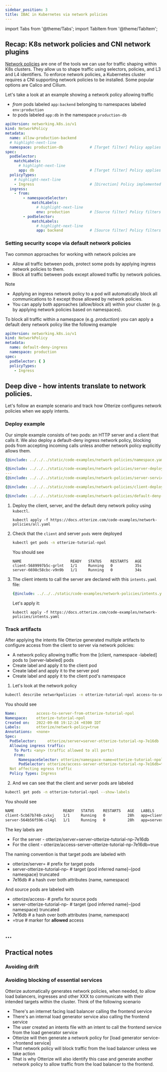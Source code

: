 ```yaml
---
sidebar_position: 3
title: IBAC in Kubernetes via network policies
---
```

import Tabs from '@theme/Tabs';
import TabItem from '@theme/TabItem';

## Recap: K8s network policies and CNI network plugins

[Network policies](https://kubernetes.io/docs/concepts/services-networking/network-policies/) are one of the tools we
can use for traffic shaping within K8s clusters. They allow us to shape traffic using selectors, policies, and L3
and L4 identifiers. To enforce network policies, a Kubernetes cluster requires a CNI supporting network policies to be
installed. Some popular options are Calico and Cilium.

Let's take a look at an example showing a network policy allowing traffic

- _from_ pods labeled `app:backend` belonging to namespaces labeled `env:production`
- _to_ pods labeled `app:db` in the namespace  `production-db`

```yaml
apiVersion: networking.k8s.io/v1
kind: NetworkPolicy
metadata:
  name: allow-production-backend
  # highlight-next-line
  namespace: production-db            # [Target filter] Policy applies to target pods in this namespace
spec:
  podSelector:
    matchLabels:
      # highlight-next-line
      app: db                         # [Target filter] Policy applies to target pods with this label
  policyTypes:
    # highlight-next-line
    - Ingress                         # [Direction] Policy implemented as a filter on incoming connections
  ingress:
    - from:
        - namespaceSelector:
            matchLabels:
              # highlight-next-line
              env: production         # [Source filter] Policy filters source pods from namespaces with this label
        - podSelector:
            matchLabels:
              # highlight-next-line
              app: backend            # [Source filter] Policy filters source pods from with this label
```

### Setting security scope via default network policies

Two common approaches for working with network policies are

- Allow all traffic between pods, protect some pods by applying ingress network policies to them.
- Block all traffic between pods except allowed traffic by network policies.

Note

- Applying an ingress network policy to a pod will automatically block all communications to it except those allowed by
  network policies.
- You can apply both approaches (allow/block all) within your cluster (e.g. by applying network policies based on
  namespaces).

To block all traffic within a namespace (e.g. _production_) you can apply a default deny network policy like the
following example

```yaml
apiVersion: networking.k8s.io/v1
kind: NetworkPolicy
metadata:
  name: default-deny-ingress
  namespace: production
spec:
  podSelector: { }
  policyTypes:
    - Ingress
```

## Deep dive - how intents translate to network policies.
Let's follow an example scenario and track how Otterize configures network policies when we apply intents.
### Deploy example
Our simple example consists of two pods: an HTTP server and a client that calls it. We also deploy a default-deny ingress network policy,
blocking pods from accepting incoming calls unless another network policy explicitly allows them.

<Tabs>

<TabItem value="namespace.yaml" label="namespace.yaml" default>

   ```yaml
   {@include: ../../../static/code-examples/network-policies/namespace.yaml}
   ```

</TabItem>

<TabItem value="server.yaml" label="server.yaml" default>

   ```yaml
  {@include: ../../../static/code-examples/network-policies/server-deployment.yaml}
   ---
  {@include: ../../../static/code-examples/network-policies/server-service.yaml}
  ```

</TabItem>
<TabItem value="client.yaml" label="client.yaml" default>

   ```yaml
   {@include: ../../../static/code-examples/network-policies/client-deployment.yaml}
   ```

</TabItem>

<TabItem value="default-deny.yaml" label="default-deny.yaml" default>

   ```yaml
   {@include: ../../../static/code-examples/network-policies/default-deny-network-policy.yaml}
   ```

</TabItem>
</Tabs>

1. Deploy the client, server, and the default deny network policy using `kubectl`.

   ```shell
   kubectl apply -f https://docs.otterize.com/code-examples/network-policies/all.yaml
   ```
2. Check that the `client` and server `pods` were deployed
   ```bash
   kubectl get pods -n otterize-tutorial-npol
   ```
   You should see
   ```
   NAME                      READY   STATUS    RESTARTS   AGE
   client-5689997b5c-grlnt   1/1     Running   0          35s
   server-6698c58cbc-v9n9b   1/1     Running   0          34s
   ```

3. The client intents to call the server are declared with this `intents.yaml` file:

   ```yaml
   {@include: ../../../static/code-examples/network-policies/intents.yaml}
   ```
   Let's apply it:
   ```shell
   kubectl apply -f https://docs.otterize.com/code-examples/network-policies/intents.yaml
   ```
### Track artifacts
After applying the intents file Otterize generated multiple artifacts to configure access from the client to
server via network policies:
- A network policy allowing traffic from the [client, namespace -labeled] pods to [server-labeled] pods
- Create label and apply it to the client pod
- Create label and apply it to the server pod
- Create label and apply it to the client pod's namespace
1. Let's look at the network policy
  ```bash
  kubectl describe networkpolicies -n otterize-tutorial-npol access-to-server-from-otterize-tutorial-npol
  ```
  You should see
  ```yaml
  Name:         access-to-server-from-otterize-tutorial-npol
  Namespace:    otterize-tutorial-npol                                          # [Target filter] namespace
  Created on:   2022-09-08 19:12:24 +0300 IDT
  Labels:       otterize/network-policy=true
  Annotations:  <none>
  Spec:
    PodSelector:     otterize/server=server-otterize-tutorial-np-7e16db         # [Target filter] pods with this label
    Allowing ingress traffic:
      To Port: <any> (traffic allowed to all ports)
      From:
        NamespaceSelector: otterize/namespace-name=otterize-tutorial-npol       # [Source filter] namespaces with this label
        PodSelector: otterize/access-server-otterize-tutorial-np-7e16db=true    # [Source filter] pods with this label
    Not affecting egress traffic
    Policy Types: Ingress                                                       # [Direction]
  ```
2. And we can see that the client and server pods are labeled
  ```bash
  kubectl get pods -n otterize-tutorial-npol --show-labels
  ```
  You should see
  ```bash
  NAME                      READY   STATUS    RESTARTS   AGE   LABELS
  client-5cb67b748-zxkxj    1/1     Running   0          28h   app=client,otterize/access-server-otterize-tutorial-np-7e16db=true,otterize/client=true,otterize/server=client-otterize-tutorial-np-699302,otterize/spire-integration-operator.service-name=client,pod-template-hash=5cb67b748
  server-564b56f596-cl4gl   1/1     Running   0          28h   app=server,otterize/server=server-otterize-tutorial-np-7e16db,otterize/spire-integration-operator.service-name=server,pod-template-hash=564b56f596
  ```

The key labels are
- For the server - otterize/server=server-otterize-tutorial-np-7e16db
- For the client - otterize/access-server-otterize-tutorial-np-7e16db=true

The naming convention is that target pods are labeled with
- otterize/server=             # prefix for target pods
- server-otterize-tutorial-np- # target {pod inferred name}-{pod namespace} truncated
- 7e16db                       # a hash over both attributes (name, namespace)

And source pods are labeled with
- otterize/access-             # prefix for source pods
- server-otterize-tutorial-np- # target {pod inferred name}-{pod namespace} truncated
- 7e16db                       # a hash over both attributes (name, namespace)
- =true                        # marker for **allowed** access

## …

## Practical notes

### Avoiding drift

### Avoiding blocking of essential services

Otterize automatically generates network policies, when needed, to allow load balancers, ingresses and other XXX to
communicate with their intended targets within the cluster.
Think of the following scenario

- There's an internet facing load balancer calling the frontend service
- There's an internal load generator service also calling the frontend service
- The user created an intents file with an intent to call the frontend service from the load generator service
- Otterize will then generate a network policy for [load generator service->frontend service]
- That network policy will block traffic from the load balancer unless we take action
- That is why Otterize will also identify this case and generate another network policy to allow traffic from the load
  balancer to the frontend.